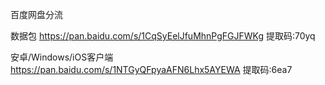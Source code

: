 百度网盘分流

数据包 https://pan.baidu.com/s/1CqSyEelJfuMhnPgFGJFWKg 提取码:70yq

安卓/Windows/iOS客户端 https://pan.baidu.com/s/1NTGyQFpyaAFN6Lhx5AYEWA 提取码:6ea7
